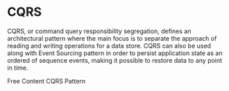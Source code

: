 # CQRS

CQRS, or command query responsibility segregation, defines an architectural pattern where the main focus is to separate the approach of reading and writing operations for a data store. CQRS can also be used along with Event Sourcing pattern in order to persist application state as an ordered of sequence events, making it possible to restore data to any point in time.

<ResourceGroupTitle>Free Content</ResourceGroupTitle>
<BadgeLink colorScheme='blue' badgeText='Official Docs' href='https://docs.microsoft.com/en-us/azure/architecture/patterns/cqrs'>CQRS Pattern</BadgeLink>
